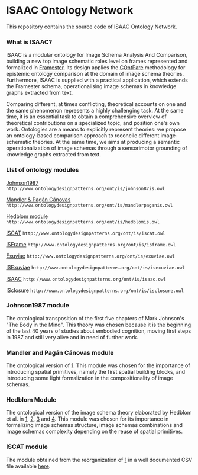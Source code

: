 # ISAAC Ontology Network
This repository contains the source code of ISAAC Ontology Network.


### What is ISAAC?

ISAAC is a modular ontology for Image Schema Analysis And Comparison, building a new top image schematic roles level on frames represented and formalized in [Framester](https://github.com/framester/Framester).
Its design applies the [COntPare]() methodology for epistemic ontology comparison at the domain of image schema theories.
Furthermore, ISAAC is supplied with a practical application, which extends the Framester schema, operationalising image schemas in knowledge graphs extracted from text.




Comparing different, at times conflicting, theoretical accounts on one and the same phenomenon represents a highly challenging task. At the same time, it is an essential task to obtain a comprehensive overview of theoretical contributions on a specialized topic, and position one's own work. Ontologies are a means to explicitly represent theories: we propose an ontology-based comparison  approach to reconcile different image-schematic theories. At the same time, we aims at producing a semantic operationalization of image schemas through a sensorimotor grounding of knowledge graphs extracted from text.


### LIst of ontology modules


[Johnson1987](http://www.ontologydesignpatterns.org/ont/is/johnson87is.owl) ``http://www.ontologydesignpatterns.org/ont/is/johnson87is.owl``

[Mandler & Pagán Cánovas](http://www.ontologydesignpatterns.org/ont/is/mandlerpaganis.owl) ``http://www.ontologydesignpatterns.org/ont/is/mandlerpaganis.owl``

[Hedblom module](http://www.ontologydesignpatterns.org/ont/is/hedblomis.owl) ``http://www.ontologydesignpatterns.org/ont/is/hedblomis.owl``

[ISCAT](http://www.ontologydesignpatterns.org/ont/is/iscat.owl) ``http://www.ontologydesignpatterns.org/ont/is/iscat.owl``

[ISFrame](http://www.ontologydesignpatterns.org/ont/is/isframe.owl) ``http://www.ontologydesignpatterns.org/ont/is/isframe.owl``

[Exuviae](http://www.ontologydesignpatterns.org/ont/is/exuviae.owl) ``http://www.ontologydesignpatterns.org/ont/is/exuviae.owl``

[ISExuviae](http://www.ontologydesignpatterns.org/ont/is/isexuviae.owl) ``http://www.ontologydesignpatterns.org/ont/is/isexuviae.owl``

[ISAAC](http://www.ontologydesignpatterns.org/ont/is/isaac.owl) ``http://www.ontologydesignpatterns.org/ont/is/isaac.owl``

[ISclosure](http://www.ontologydesignpatterns.org/ont/is/isclosure.owl) ``http://www.ontologydesignpatterns.org/ont/is/isclosure.owl``



### Johnson1987 module

The ontological transposition of the first five chapters of Mark Johnson's "The Body in the Mind".
This theory was chosen because it is the beginning of the last 40 years of studies about embodied cognition, moving first steps in 1987 and still very alive and in need of further work.


### Mandler and Pagán Cánovas module

The ontological version of [1](https://d1wqtxts1xzle7.cloudfront.net/39255761/54d803e90cf2970e4e764653.pdf?1445107592=&response-content-disposition=inline%3B+filename%3DOn_defining_image_schemas.pdf&Expires=1620342019&Signature=LcS38kkqdWTN3F6HumKPZ~xa4rIc8Q5MV2hevqclSLpmWsryhKI3496FcZwYljKbGeSNlvmfv-OBIOzCY37FGH4oedAVdHTNDzvNoVfdIQ7Zzru3daKdTWrypGIsKuGOHgwF46J7-Mr9SDoHtG7H9MeNA1TqHFNwhdt1xVQ62OuAuJk27kXSr1y~RHqVqTC7l~GbFVwQ9us8zzcWfUiLkFTX89rz3b0sGYdVpyze6PVEaYdYFY8DhQUgBFi5ppPbT9VkbwF5Akn7Y7WQ2Y18Vyms6n3LPSqNdnL-mEcOquBDxueaslGOZ~xruftZzTgYYxQPVxFHARRdDPbe7A0NDg__&Key-Pair-Id=APKAJLOHF5GGSLRBV4ZA). This module was chosen for the importance of introducing spatial primitives, namely the first spatial building blocks, and introducing some light formalization in the compositionality of image schemas.


### Hedblom Module

The ontological version of the image schema theory elaborated by Hedblom et al. in [1](https://link.springer.com/article/10.1007/s13218-019-00605-1), [2](https://dl.acm.org/doi/abs/10.1145/3167132.3167233?casa_token=jA3_AHLyUroAAAAA:r1dve2UFBe2nfhN0nHn8irpKYRhH-MQdqbCpzvZvAJyNO8UzPJ6K3ZdBwOrN3T7ZTlOX4yPZQxU), [3](https://www.inf.unibz.it/~okutz/resources/Choosing-the-Right-Path_-Image-Schema-Theory-as-a-Foundation-for-Concept-Invention-(JAGI).pdf) and [4](http://aiia2017.di.uniba.it/wp-content/uploads/Hedblom.pdf).
This module was chosen for its importance in formalizing image schemas structure, image schemas combinations and image schemas complexity depending on the reuse of spatial primitives.


### ISCAT module

The module obtained from the reorganization of [1](http://zope.psyergo.uni-wuerzburg.de/iscat) in a well documented CSV file available [here](https://github.com/dgromann/ImageSchemaRepository).



